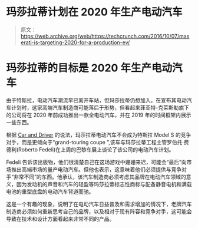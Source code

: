 # 玛莎拉蒂计划在 2020 年生产电动汽车

> 原文：<https://web.archive.org/web/https://techcrunch.com/2016/10/07/maserati-is-targeting-2020-for-a-production-ev/>

# 玛莎拉蒂的目标是 2020 年生产电动汽车

由于特斯拉，电动汽车潮流早已离开车站，但玛莎拉蒂仍想加入。在宣布其电动汽车计划时，这家高端汽车制造商可能落后于形势，但看起来菲亚特-克莱斯勒旗下的公司将在 2020 年前成功推出一款全电动汽车，并在 2019 年的时间框架内展示一些东西。

根据 [Car and Driver](https://web.archive.org/web/20230325133139/http://blog.caranddriver.com/maserati-ev-coming-by-2019-wont-be-a-tesla-clone/) 的说法，玛莎拉蒂电动汽车不会成为特斯拉 Model S 的竞争对手，而是更倾向于“grand-touring coupe ”,该车与玛莎拉蒂工程主管罗伯托·费德利(Roberto Fedeli)在上周的巴黎车展上谈论了该公司的电动汽车计划。

Fedeli 告诉该出版物，他们很清楚自己在这场游戏中姗姗来迟，可能会“最后”向市场推出高端市场的量产电动汽车。但他也表示，这意味着他们必须提供与竞争对手“非常不同”的东西。他承认，该汽车制造商必须考虑其品牌在电动汽车领域的意义，因为发动机的声音和汽车的轻盈等玛莎拉蒂标志性商标与配备静音电机和满载电池的重型底盘的电动汽车背道而驰。

这是一个有趣的现象，说明了在电动汽车日益普及和需求增加的情况下，老牌汽车制造商必须如何重新思考自己的品牌，以及相对于现有阵容和竞争对手，这可能会导致在技术和设计方面看起来非常不同的产品。